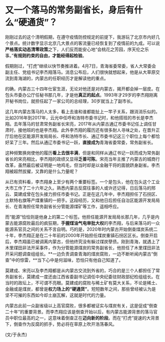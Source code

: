 # 又一个落马的常务副省长，身后有什么“硬通货”？

刚刚过去的这个清明假期，在遵守疫情防控规定的前提下，我游玩了北京市内好几个景点。统计数字显示北京几大景点的客流量已经恢复到了疫情前的九成。可以说**严格落实动态清零政策**之下，人们反而能安心地“会桃花之芳园，序天伦之乐事。”**有规则约束的自由，才能经得起检验**。

假期刚过，“打虎”继续以快节奏推进着。4月7日，青海省委常委，省人大常委会副主任、党组书记李杰翔落马。消息公布后，人们很快就想起来，他是从大草原交流到青海湖的，内蒙古的任职经历才是解读他的重点。

的确，内蒙古三十四年仕宦生涯，无论对他还是对内蒙古，揭开都会掉一层皮。在包头市委办公厅任秘书那几年，才是他**真正的起点**。1993年才29岁的李杰翔刚离开秘书岗位，就担任起了一家公司的总经理，30岁就当上了副市长。

 这几年内蒙古落马的人太多，看上去谁和谁都能扯上一竿子关系，跟消消乐似的。比如2016年到2017年，云光中任呼和浩特市委书记时，和他搭班的市长是李杰翔。去年落马的甘肃常务副省长宋亮，2017年从内蒙古通辽市委书记任上调任甘肃时，接他班的也是李杰翔。此外李杰翔的履历还有很多耐人寻味之处，在晋升正厅后他在区能源开发局局长、呼和浩特市长、通辽市委书记这三个职位上每个都恰好呆了三年。然后从通辽市委书记一跃，**直接成为**青海省委常委，常务副省长。

这种频繁换岗使他的履历**看上去很丰满**，但是和同样从通辽书记一跃而成为常务副省长的宋亮相比，李杰翔的政绩又显得**乏善可陈**。宋亮当年主推了内蒙古的城商行改革，虽然最后被证明是一地鸡毛，但当时却是以金融干将的面貌跻身副省。李杰翔被超然拔擢，又靠的是什么力量呢？

 从已有资料看，李杰翔身上至少有两个重要标签。一个是包头，他在包头这个工业大市工作了二十六年之久。熟悉内蒙古反腐往事的人或许还记得，日后落马的邢云、莫建成曾在包头接力担任市委书记。正是在这几年中，李杰翔担任了石拐区、土默特右旗等产煤重镇的一把手。这段经历，又和他日后担任自治区能源开发局局长、在青海担任常务副省长分管能源煤矿等工作，遥相呼应。

而“能源”恰恰则是他身上的第二个标签。他担任能源开发局局长那几年，几乎是内蒙古能源腐败最后的疯狂期，**手握煤油气电审批大权**的李杰翔，与后来落马的一众能源系官员之间的关系不言自明。巧的是，2020年时内蒙古开始倒查煤炭系统二十年，李杰翔正是在二十年前的2000年开始担任煤炭重镇石拐区区长。倒查开启后，李杰翔虽已被调离内蒙古，但他终究没有躲过煤炭孽债。刚到青海，就遇上了木里煤田非法开采事件，作为分管能源煤炭的常务副省长，他担任了木里煤田非法开采问题调查组组长。**一边负责调查青海的煤炭腐败，一边不断听闻内蒙古“倒查”中的惊雷，**当下心中是何滋味，恐怕只有他自己知道了。

莫建成、宋亮以及李杰翔都是从内蒙古交流到外省的，巧合的是三个人都担任了常务副省长，莫建成一度还由江西省委副书记调任中央纪委驻财政部纪检组组长。在当时的政坛上，不可谓不亮眼。莫建成的腐败与稀土矿有莫大关系，不论是稀土、金融或是煤炭，都曾是**权力场上的“硬通货”**。短短数年之间，那些曾经被认为是坚不可摧的东西如今却土崩瓦解，这就是时代的力量。

内蒙古此前一众副省级以上高官腐败，很多都被证实与煤炭有关，这是促成“倒查二十年”的重要背景。而李杰翔应该是倒查开始以后，有内蒙古能源背景的落马官员中职位最高的之一，这意味着倒查正在**迈向新的阶段**。而在“打虎”提速的大背景下，倒查作为反腐的抓手，势必将在草原上吹开浩荡春风。

(文/于永杰)